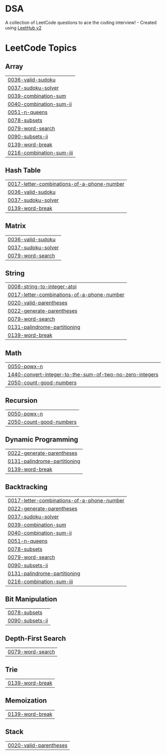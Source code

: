 # DSA
A collection of LeetCode questions to ace the coding interview! - Created using [LeetHub v2](https://github.com/arunbhardwaj/LeetHub-2.0)

<!---LeetCode Topics Start-->
# LeetCode Topics
## Array
|  |
| ------- |
| [0036-valid-sudoku](https://github.com/AkshatOmar/DSA/tree/master/0036-valid-sudoku) |
| [0037-sudoku-solver](https://github.com/AkshatOmar/DSA/tree/master/0037-sudoku-solver) |
| [0039-combination-sum](https://github.com/AkshatOmar/DSA/tree/master/0039-combination-sum) |
| [0040-combination-sum-ii](https://github.com/AkshatOmar/DSA/tree/master/0040-combination-sum-ii) |
| [0051-n-queens](https://github.com/AkshatOmar/DSA/tree/master/0051-n-queens) |
| [0078-subsets](https://github.com/AkshatOmar/DSA/tree/master/0078-subsets) |
| [0079-word-search](https://github.com/AkshatOmar/DSA/tree/master/0079-word-search) |
| [0090-subsets-ii](https://github.com/AkshatOmar/DSA/tree/master/0090-subsets-ii) |
| [0139-word-break](https://github.com/AkshatOmar/DSA/tree/master/0139-word-break) |
| [0216-combination-sum-iii](https://github.com/AkshatOmar/DSA/tree/master/0216-combination-sum-iii) |
## Hash Table
|  |
| ------- |
| [0017-letter-combinations-of-a-phone-number](https://github.com/AkshatOmar/DSA/tree/master/0017-letter-combinations-of-a-phone-number) |
| [0036-valid-sudoku](https://github.com/AkshatOmar/DSA/tree/master/0036-valid-sudoku) |
| [0037-sudoku-solver](https://github.com/AkshatOmar/DSA/tree/master/0037-sudoku-solver) |
| [0139-word-break](https://github.com/AkshatOmar/DSA/tree/master/0139-word-break) |
## Matrix
|  |
| ------- |
| [0036-valid-sudoku](https://github.com/AkshatOmar/DSA/tree/master/0036-valid-sudoku) |
| [0037-sudoku-solver](https://github.com/AkshatOmar/DSA/tree/master/0037-sudoku-solver) |
| [0079-word-search](https://github.com/AkshatOmar/DSA/tree/master/0079-word-search) |
## String
|  |
| ------- |
| [0008-string-to-integer-atoi](https://github.com/AkshatOmar/DSA/tree/master/0008-string-to-integer-atoi) |
| [0017-letter-combinations-of-a-phone-number](https://github.com/AkshatOmar/DSA/tree/master/0017-letter-combinations-of-a-phone-number) |
| [0020-valid-parentheses](https://github.com/AkshatOmar/DSA/tree/master/0020-valid-parentheses) |
| [0022-generate-parentheses](https://github.com/AkshatOmar/DSA/tree/master/0022-generate-parentheses) |
| [0079-word-search](https://github.com/AkshatOmar/DSA/tree/master/0079-word-search) |
| [0131-palindrome-partitioning](https://github.com/AkshatOmar/DSA/tree/master/0131-palindrome-partitioning) |
| [0139-word-break](https://github.com/AkshatOmar/DSA/tree/master/0139-word-break) |
## Math
|  |
| ------- |
| [0050-powx-n](https://github.com/AkshatOmar/DSA/tree/master/0050-powx-n) |
| [1440-convert-integer-to-the-sum-of-two-no-zero-integers](https://github.com/AkshatOmar/DSA/tree/master/1440-convert-integer-to-the-sum-of-two-no-zero-integers) |
| [2050-count-good-numbers](https://github.com/AkshatOmar/DSA/tree/master/2050-count-good-numbers) |
## Recursion
|  |
| ------- |
| [0050-powx-n](https://github.com/AkshatOmar/DSA/tree/master/0050-powx-n) |
| [2050-count-good-numbers](https://github.com/AkshatOmar/DSA/tree/master/2050-count-good-numbers) |
## Dynamic Programming
|  |
| ------- |
| [0022-generate-parentheses](https://github.com/AkshatOmar/DSA/tree/master/0022-generate-parentheses) |
| [0131-palindrome-partitioning](https://github.com/AkshatOmar/DSA/tree/master/0131-palindrome-partitioning) |
| [0139-word-break](https://github.com/AkshatOmar/DSA/tree/master/0139-word-break) |
## Backtracking
|  |
| ------- |
| [0017-letter-combinations-of-a-phone-number](https://github.com/AkshatOmar/DSA/tree/master/0017-letter-combinations-of-a-phone-number) |
| [0022-generate-parentheses](https://github.com/AkshatOmar/DSA/tree/master/0022-generate-parentheses) |
| [0037-sudoku-solver](https://github.com/AkshatOmar/DSA/tree/master/0037-sudoku-solver) |
| [0039-combination-sum](https://github.com/AkshatOmar/DSA/tree/master/0039-combination-sum) |
| [0040-combination-sum-ii](https://github.com/AkshatOmar/DSA/tree/master/0040-combination-sum-ii) |
| [0051-n-queens](https://github.com/AkshatOmar/DSA/tree/master/0051-n-queens) |
| [0078-subsets](https://github.com/AkshatOmar/DSA/tree/master/0078-subsets) |
| [0079-word-search](https://github.com/AkshatOmar/DSA/tree/master/0079-word-search) |
| [0090-subsets-ii](https://github.com/AkshatOmar/DSA/tree/master/0090-subsets-ii) |
| [0131-palindrome-partitioning](https://github.com/AkshatOmar/DSA/tree/master/0131-palindrome-partitioning) |
| [0216-combination-sum-iii](https://github.com/AkshatOmar/DSA/tree/master/0216-combination-sum-iii) |
## Bit Manipulation
|  |
| ------- |
| [0078-subsets](https://github.com/AkshatOmar/DSA/tree/master/0078-subsets) |
| [0090-subsets-ii](https://github.com/AkshatOmar/DSA/tree/master/0090-subsets-ii) |
## Depth-First Search
|  |
| ------- |
| [0079-word-search](https://github.com/AkshatOmar/DSA/tree/master/0079-word-search) |
## Trie
|  |
| ------- |
| [0139-word-break](https://github.com/AkshatOmar/DSA/tree/master/0139-word-break) |
## Memoization
|  |
| ------- |
| [0139-word-break](https://github.com/AkshatOmar/DSA/tree/master/0139-word-break) |
## Stack
|  |
| ------- |
| [0020-valid-parentheses](https://github.com/AkshatOmar/DSA/tree/master/0020-valid-parentheses) |
<!---LeetCode Topics End-->